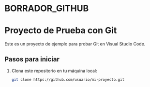 # BORRADOR_GITHUB
# Proyecto de Prueba con Git

Este es un proyecto de ejemplo para probar Git en Visual Studio Code.  

## Pasos para iniciar

1. Clona este repositorio en tu máquina local:  
   ```bash
   git clone https://github.com/usuario/mi-proyecto.git


